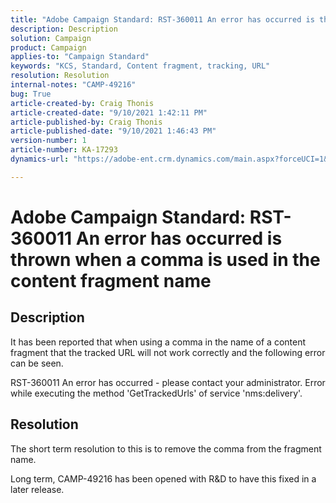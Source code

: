 ```yaml
---
title: "Adobe Campaign Standard: RST-360011 An error has occurred is thrown when a comma is used in the content fragment name"
description: Description
solution: Campaign
product: Campaign
applies-to: "Campaign Standard"
keywords: "KCS, Standard, Content fragment, tracking, URL"
resolution: Resolution
internal-notes: "CAMP-49216"
bug: True
article-created-by: Craig Thonis
article-created-date: "9/10/2021 1:42:11 PM"
article-published-by: Craig Thonis
article-published-date: "9/10/2021 1:46:43 PM"
version-number: 1
article-number: KA-17293
dynamics-url: "https://adobe-ent.crm.dynamics.com/main.aspx?forceUCI=1&pagetype=entityrecord&etn=knowledgearticle&id=6720ace3-3c12-ec11-b6e6-000d3a597bfc"

---
```

# Adobe Campaign Standard: RST-360011 An error has occurred is thrown when a comma is used in the content fragment name

## Description


It has been reported that when using a comma in the name of a content fragment that the tracked URL will not work correctly and the following error can be seen.

RST-360011 An error has occurred - please contact your administrator.
 Error while executing the method 'GetTrackedUrls' of service
 'nms:delivery'.






## Resolution


The short term resolution to this is to remove the comma from the fragment name.

Long term, CAMP-49216 has been opened with R&D to have this fixed in a later release.
